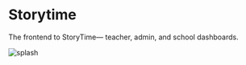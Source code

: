 # Storytime 
The frontend to StoryTime— teacher, admin, and school dashboards. 

![splash](https://s3-us-west-2.amazonaws.com/readup-now/website/git-splash-2.jpg)
